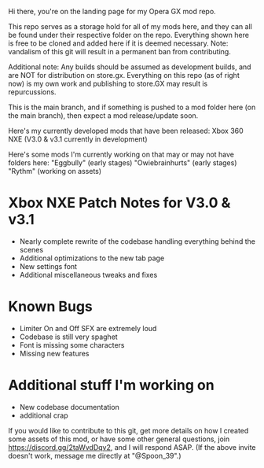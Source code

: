 Hi there, you're on the landing page for my Opera GX mod repo.

This repo serves as a storage hold for all of my mods here, and they can all be found under their respective folder on the repo.
Everything shown here is free to be cloned and added here if it is deemed necessary. Note: vandalism of this git will result in a permanent ban from contributing. 

Additional note: Any builds should be assumed as development builds, and are NOT for distribution on store.gx. Everything on this repo (as of right now) is my own work and publishing to store.GX may result is repurcussions. 

This is the main branch, and if something is pushed to a mod folder here (on the main branch), then expect a mod release/update soon.

Here's my currently developed mods that have been released:
Xbox 360 NXE (V3.0 & v3.1 currently in development)

Here's some mods I'm currently working on that may or may not have folders here:
"Eggbully" (early stages)
"Owiebrainhurts" (early stages)
"Rythm" (working on assets)

# Xbox NXE Patch Notes for V3.0 & v3.1
- Nearly complete rewrite of the codebase handling everything behind the scenes
- Additional optimizations to the new tab page
- New settings font
- Additional miscellaneous tweaks and fixes

# Known Bugs
- Limiter On and Off SFX are extremely loud
- Codebase is still very spaghet
- Font is missing some characters
- Missing new features

# Additional stuff I'm working on
- New codebase documentation
- additional crap

If you would like to contribute to this git, get more details on how I created some assets of this mod, or have some other general questions, join https://discord.gg/2taWvdDqv2, and I will respond ASAP.
(If the above invite doesn't work, message me directly at "@Spoon_39".)
